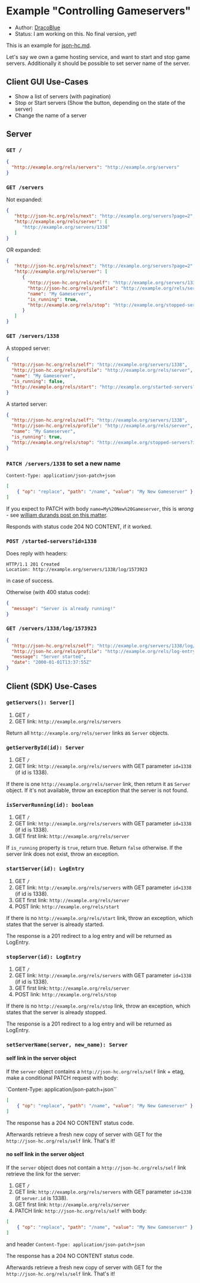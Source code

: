 # Example "Controlling Gameservers"

* Author: [DracoBlue](http://dracoblue.net)
* Status: I am working on this. No final version, yet!

This is an example for [json-hc.md](./json-hc.md).

Let's say we own a game hosting service, and want to start and stop game servers. Additionally it should be possible to set server name of the server.

## Client GUI Use-Cases

* Show a list of servers (with pagination)
* Stop or Start servers (Show the button, depending on the state of the server)
* Change the name of a server
 
## Server

### `GET /`

``` json
{
  "http://example.org/rels/servers": "http://example.org/servers"
}
```

### `GET /servers`

Not expanded:

``` json
{
   "http://json-hc.org/rels/next": "http://example.org/servers?page=2",
   "http://example.org/rels/server": [
      "http://example.org/servers/1338"
   ]
}
```

OR expanded:

``` json
{
   "http://json-hc.org/rels/next": "http://example.org/servers?page=2",
   "http://example.org/rels/server": [
      {
        "http://json-hc.org/rels/self": "http://example.org/servers/1338",
        "http://json-hc.org/rels/profile": "http://example.org/rels/server",
        "name": "My Gameserver",
        "is_running": true,
        "http://example.org/rels/stop": "http://example.org/stopped-servers?id=1338"
      }
   ]
}
```

### `GET /servers/1338`

A stopped server:

``` json
{
  "http://json-hc.org/rels/self": "http://example.org/servers/1338",
  "http://json-hc.org/rels/profile": "http://example.org/rels/server",
  "name": "My Gameserver",
  "is_running": false,
  "http://example.org/rels/start": "http://example.org/started-servers?id=1338"
}
```

A started server:

``` json
{
  "http://json-hc.org/rels/self": "http://example.org/servers/1338",
  "http://json-hc.org/rels/profile": "http://example.org/rels/server",
  "name": "My Gameserver",
  "is_running": true,
  "http://example.org/rels/stop": "http://example.org/stopped-servers?id=1338"
}
```

### `PATCH /servers/1338` to set a new name

`Content-Type: application/json-patch+json`
``` json
[
    { "op": "replace", "path": "/name", "value": "My New Gameserver" }
]
``` 

If you expect to PATCH with body `name=My%20New%20Gameserver`, this is *wrong* - see [william durands post on this matter](http://williamdurand.fr/2014/02/14/please-do-not-patch-like-an-idiot/).

Responds with status code 204 NO CONTENT, if it worked.

### `POST /started-servers?id=1338`

Does reply with headers:

```
HTTP/1.1 201 Created
Location: http://example.org/servers/1338/log/1573923
```

in case of success.

Otherwise (with 400 status code):

``` json
{
  "message": "Server is already running!"
}
```

### `GET /servers/1338/log/1573923`

``` json
{
  "http://json-hc.org/rels/self": "http://example.org/servers/1338/log/1573923",
  "http://json-hc.org/rels/profile": "http://example.org/rels/log-entry",
  "message": "Server started",
  "date": "2000-01-01T13:37:55Z"
}
```

## Client (SDK) Use-Cases

### `getServers(): Server[]`

1. GET `/`
2. GET link: `http://example.org/rels/servers`

Return all `http://example.org/rels/server` links as `Server` objects.

### `getServerById(id): Server`

1. GET `/`
2. GET link: `http://example.org/rels/servers` with GET parameter `id=1338` (if id is 1338).

If there is one `http://example.org/rels/server` link, then return it as `Server` object. If it's not available, throw an exception that the server is not found.

### `isServerRunning(id): boolean`

1. GET `/`
2. GET link: `http://example.org/rels/servers` with GET parameter `id=1338` (if id is 1338).
3. GET first link: `http://example.org/rels/server`

If `is_running` property is `true`, return true. Return `false` otherwise. If the server link does not exist, throw an exception.

### `startServer(id): LogEntry`

1. GET `/`
2. GET link: `http://example.org/rels/servers` with GET parameter `id=1338` (if id is 1338).
3. GET first link: `http://example.org/rels/server`
4. POST link: `http://example.org/rels/start`

If there is no `http://example.org/rels/start` link, throw an exception, which states that the server is already started.

The response is a 201 redirect to a log entry and will be returned as LogEntry.

### `stopServer(id): LogEntry`

1. GET `/`
2. GET link: `http://example.org/rels/servers` with GET parameter `id=1338` (if id is 1338).
3. GET first link: `http://example.org/rels/server`
4. POST link: `http://example.org/rels/stop`

If there is no `http://example.org/rels/stop` link, throw an exception, which states that the server is already stopped.

The response is a 201 redirect to a log entry and will be returned as LogEntry.

### `setServerName(server, new_name): Server`

#### self link in the server object

If the `server` object contains a `http://json-hc.org/rels/self` link + etag, make a conditional PATCH request with body:

`Content-Type: application/json-patch+json``
``` json
[
    { "op": "replace", "path": "/name", "value": "My New Gameserver" }
]
``` 

The response has a 204 NO CONTENT status code.

Afterwards retrieve a fresh new copy of server with GET for the `http://json-hc.org/rels/self` link. That's it!

#### no self link in the server object

If the `server` object does not contain a `http://json-hc.org/rels/self` link
retrieve the link for the server:

1. GET `/`
2. GET link: `http://example.org/rels/servers` with GET parameter `id=1338` (if `server.id` is 1338).
3. GET first link: `http://example.org/rels/server`
4. PATCH link: `http://json-hc.org/rels/self` with body:

``` json
[
    { "op": "replace", "path": "/name", "value": "My New Gameserver" }
]
``` 
and header
`Content-Type: application/json-patch+json`


The response has a 204 NO CONTENT status code.

Afterwards retrieve a fresh new copy of server with GET for the `http://json-hc.org/rels/self` link. That's it!

